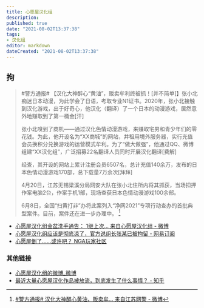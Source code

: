 ```yaml
---
title: 心愿屋汉化组
description:
published: true
date: "2021-08-02T13:37:38"
tags:
- 汉化组
editor: markdown
dateCreated: "2021-08-02T13:37:38"
---
```


## 拘

> \#警方通报# 【汉化大神醉心“黄油”，贩卖牟利终被抓！[并不简单]】张小北痴迷日本动漫，为此学会了日语，考取专业N1证书。2020年，张小北接触到汉化游戏，出于好奇心，他汉化（翻译）了一个日本的动漫游戏，居然意外地赚取到了第一桶金[汗]
>
> 张小北嗅到了商机——通过汉化色情动漫游戏，来赚取宅男和青少年们的零花钱。为此，他开设名为“XX商城”的网站，并租用境外服务器，实行充值会员换积分兑换游戏的运营模式牟利。为了“做大做强”，他通过QQ、微博组建“XX汉化组”，广泛招募22名翻译人员同时开展汉化翻译[费解]
>
> 经查，其开设的网站上累计注册会员6507名，总计充值140余万，发布的日本色情动漫游戏170部，总下载量7万余次[拜拜]
>
> 4月20日，江苏无锡梁溪分局网安大队在张小北住所内将其抓获，当场扣押作案电脑2台，作案手机1部，现场查获日本色情动漫游戏100余部。
>
> 6月8日，全国“扫黄打非”办将此案列入“净网2021”专项行动查办的首批典型案件。目前，案件还在进一步办理中。 [^Je0aC]

[^Je0aC]: [\#警方通报# 汉化大神醉心黄油，贩卖牟... 来自江苏网警 - 微博](https://archive.is/Je0aC "https://weibo.com/5431447659/KrzgA4UN3")

+ [心愿屋汉化组金盆洗手通告： 1继上次... 来自心愿屋汉化组 - 微博](https://archive.is/wmN1K "https://www.weibo.com/3238580924/KiaOceSYp")
+ [心愿屋汉化组应该是彻底凉了，官方说组长张某已被拘留 - 网易订阅](https://web.archive.org/web/20210802053500/https://www.163.com/dy/article/GC0N75D50515AE1Q.html)
+ [心愿屋倒了……或许吧？ NGA玩家社区](https://archive.is/l08Mf "https://bbs.nga.cn/read.php?tid=27115328")

### 其他链接

+ [心愿屋汉化组的微博_微博](https://archive.is/GdJs4 "https://www.weibo.com/xywqy")
+ [最近大量心愿屋汉化作品被放流，到底发生了什么事情？ - 知乎](https://web.archive.org/web/20210802053620/https://www.zhihu.com/question/442029228)
